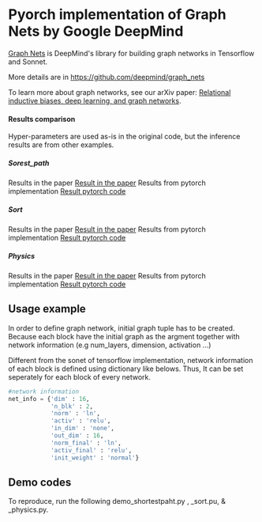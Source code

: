 # Pyorch implementation of Graph Nets by Google DeepMind

[Graph Nets](https://github.com/deepmind/graph_nets) is DeepMind's library for
building graph networks in Tensorflow and Sonnet.

More details are in https://github.com/deepmind/graph_nets

To learn more about graph networks, see our arXiv paper: [Relational inductive
biases, deep learning, and graph networks](https://arxiv.org/abs/1806.01261).

#### Results comparison

Hyper-parameters are used as-is in the original code, but the inference results are from other examples.

##### Sorest_path

Results in the paper
[Result in the paper](https://github.com/YunhyoungNam/Graph_Network_DeepMind2018_pytorch/tree/main/images/shortest-path.png)
Results from pytorch implementation
[Result pytorch code](https://github.com/YunhyoungNam/Graph_Network_DeepMind2018_pytorch/tree/main/images/shortest-path-pytorch.png)

##### Sort

Results in the paper
[Result in the paper](https://github.com/YunhyoungNam/Graph_Network_DeepMind2018_pytorch/tree/main/images/sort.png)
Results from pytorch implementation
[Result pytorch code](https://github.com/YunhyoungNam/Graph_Network_DeepMind2018_pytorch/tree/main/images/sort-pytorch.png)

##### Physics

Results in the paper
[Result in the paper](https://github.com/YunhyoungNam/Graph_Network_DeepMind2018_pytorch/tree/main/images/physics.png)
Results from pytorch implementation
[Result pytorch code](https://github.com/YunhyoungNam/Graph_Network_DeepMind2018_pytorch/tree/main/images/physics-pytorch.png)

## Usage example

In order to define graph network, initial graph tuple has to be created.
Because each block have the initial graph as the argment together with network information (e.g num_layers, dimension, activation ...)

Different from the sonet of tensorflow implementation, network information of each block is defined using dictionary like belows.
Thus, It can be set seperately for each block of every network.

```python
#network information
net_info = {'dim' : 16,
            'n_blk' : 2,
            'norm' : 'ln',
            'activ' : 'relu',
            'in_dim' : 'none',
            'out_dim' : 16,
            'norm_final' : 'ln',
            'activ_final' : 'relu',
            'init_weight' : 'normal'}
```

## Demo codes

To reproduce, run the following demo_shortestpaht.py , \_sort.pu, & \_physics.py.
